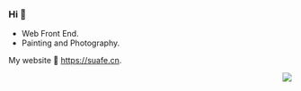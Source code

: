 ### Hi 🤣

- Web Front End.
- Painting and Photography.

My website 👀 https://suafe.cn.

<img align="right" src="https://github-readme-stats.vercel.app/api?username=songshuangfei&show_icons=true"/>

<!--
**songshuangfei/songshuangfei** is a ✨ _special_ ✨ repository because its `README.md` (this file) appears on your GitHub profile.

Here are some ideas to get you started:

- 🔭 I’m currently working on ...
- 🌱 I’m currently learning ...
- 👯 I’m looking to collaborate on ...
- 🤔 I’m looking for help with ...
- 💬 Ask me about ...
- 📫 How to reach me: ...
- 😄 Pronouns: ...
- ⚡ Fun fact: ...
-->
